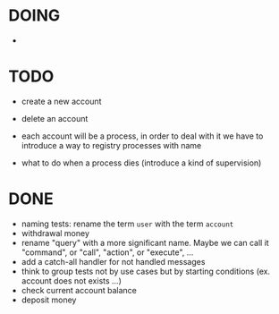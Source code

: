 # DOING

*

# TODO

* create a new account
* delete an account

* each account will be a process, in order to deal with it we have to introduce a way to registry processes with name
* what to do when a process dies (introduce a kind of supervision)

# DONE

* naming tests: rename the term `user` with the term `account`
* withdrawal money
* rename "query" with a more significant name. Maybe we can call it "command", or "call", "action", or "execute", ...
* add a catch-all handler for not handled messages
* think to group tests not by use cases but by starting conditions (ex. account does not exists ...)
* check current account balance
* deposit money
